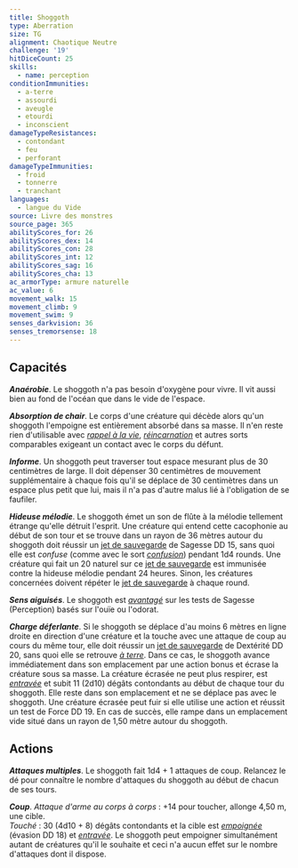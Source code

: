 ```yaml
---
title: Shoggoth
type: Aberration
size: TG
alignment: Chaotique Neutre
challenge: '19'
hitDiceCount: 25
skills:
  - name: perception
conditionImmunities:
  - a-terre
  - assourdi
  - aveugle
  - etourdi
  - inconscient
damageTypeResistances:
  - contondant
  - feu
  - perforant
damageTypeImmunities:
  - froid
  - tonnerre
  - tranchant
languages:
  - langue du Vide
source: Livre des monstres
source_page: 365
abilityScores_for: 26
abilityScores_dex: 14
abilityScores_con: 28
abilityScores_int: 12
abilityScores_sag: 16
abilityScores_cha: 13
ac_armorType: armure naturelle
ac_value: 6
movement_walk: 15
movement_climb: 9
movement_swim: 9
senses_darkvision: 36
senses_tremorsense: 18
---
```

## Capacités
_**Anaérobie**_. Le shoggoth n'a pas besoin d'oxygène pour vivre. Il vit aussi bien au fond de l'océan que dans le vide de l'espace.

_**Absorption de chair**_. Le corps d'une créature qui décède alors qu'un shoggoth l'empoigne est entièrement absorbé dans sa masse. Il n'en reste rien d'utilisable avec [_rappel à la vie_](/grimoire/rappel-a-la-vie/), [_réincarnation_](/grimoire/reincarnation/) et autres sorts comparables exigeant un contact avec le corps du défunt.

_**Informe**_. Un shoggoth peut traverser tout espace mesurant plus de 30 centimètres de large. Il doit dépenser 30 centimètres de mouvement supplémentaire à chaque fois qu'il se déplace de 30 centimètres dans un espace plus petit que lui, mais il n'a pas d'autre malus lié à l'obligation de se faufiler.

_**Hideuse mélodie**_. Le shoggoth émet un son de flûte à la mélodie tellement étrange qu'elle détruit l'esprit. Une créature qui entend cette cacophonie au début de son tour et se trouve dans un rayon de 36 mètres autour du shoggoth doit réussir un [jet de sauvegarde](/utiliser-les-caracteristiques/#jets-de-sauvegarde) de Sagesse DD 15, sans quoi elle est _confuse_ (comme avec le sort [_confusion_](/grimoire/confusion)) pendant 1d4 rounds. Une créature qui fait un 20 naturel sur ce [jet de sauvegarde](/utiliser-les-caracteristiques/#jets-de-sauvegarde) est immunisée contre la hideuse mélodie pendant 24 heures. Sinon, les créatures concernées doivent répéter le [jet de sauvegarde](/utiliser-les-caracteristiques/#jets-de-sauvegarde) à chaque round.

_**Sens aiguisés**_. Le shoggoth est [_avantagé_](/utiliser-les-caracteristiques/#avantage-et-desavantage) sur les tests de Sagesse (Perception) basés sur l'ouïe ou l'odorat.

_**Charge déferlante**_. Si le shoggoth se déplace d'au moins 6 mètres en ligne droite en direction d'une créature et la touche avec une attaque de coup au cours du même tour, elle doit réussir un [jet de sauvegarde](/utiliser-les-caracteristiques/#jets-de-sauvegarde) de Dextérité DD 20, sans quoi elle se retrouve [_à terre_](/gerer-la-sante-du-personnage/#a-terre). Dans ce cas, le shoggoth avance immédiatement dans son emplacement par une action bonus et écrase la créature sous sa masse. La créature écrasée ne peut plus respirer, est [_entravée_](/gerer-la-sante-du-personnage/#entrave) et subit 11 (2d10) dégâts contondants au début de chaque tour du shoggoth. Elle reste dans son emplacement et ne se déplace pas avec le shoggoth. Une créature écrasée peut fuir si elle utilise une action et réussit un test de Force DD 19. En cas de succès, elle rampe dans un emplacement vide situé dans un rayon de 1,50 mètre autour du shoggoth.

## Actions
_**Attaques multiples**_. Le shoggoth fait 1d4 + 1 attaques de coup. Relancez le dé pour connaître le nombre d'attaques du shoggoth au début de chacun de ses tours.

_**Coup**_. _Attaque d'arme au corps à corps_ : +14 pour toucher, allonge 4,50 m, une cible.  
_Touché_ : 30 (4d10 + 8) dégâts contondants et la cible est [_empoignée_](/gerer-la-sante-du-personnage/#empoigne) (évasion DD 18) et [_entravée_](/gerer-la-sante-du-personnage/#entrave). Le shoggoth peut empoigner simultanément autant de créatures qu'il le souhaite et ceci n'a aucun effet sur le nombre d'attaques dont il dispose.
